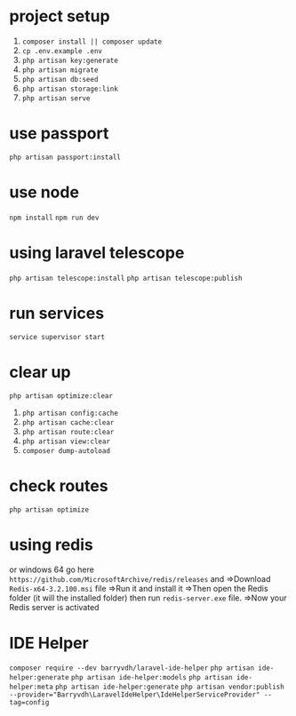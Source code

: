 # project setup
01. `composer install || composer update`
02. `cp .env.example .env`
03. `php artisan key:generate`
04. `php artisan migrate`
05. `php artisan db:seed`
06. `php artisan storage:link`
07. `php artisan serve`

# use passport
`php artisan passport:install`

# use node
`npm install`
`npm run dev`

# using laravel telescope
`php artisan telescope:install`
`php artisan telescope:publish`

# run services
`service supervisor start`

# clear up
`php artisan optimize:clear`
01. `php artisan config:cache`
02. `php artisan cache:clear`
03. `php artisan route:clear`
04. `php artisan view:clear`
05. `composer dump-autoload`

# check routes
`php artisan optimize`

# using redis
or windows 64 go here `https://github.com/MicrosoftArchive/redis/releases` and
=>Download `Redis-x64-3.2.100.msi` file
=>Run it and install it
=>Then open the Redis folder (it will the installed folder) then run `redis-server.exe` file.
=>Now your Redis server is activated

# IDE Helper
`composer require --dev barryvdh/laravel-ide-helper`
`php artisan ide-helper:generate`
`php artisan ide-helper:models`
`php artisan ide-helper:meta`
`php artisan ide-helper:generate`
`php artisan vendor:publish --provider="Barryvdh\LaravelIdeHelper\IdeHelperServiceProvider" --tag=config`
